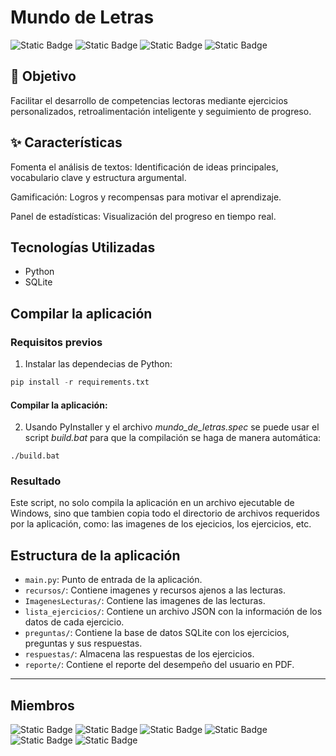 # Mundo de Letras

![Static Badge](https://img.shields.io/badge/licence-BUAP-blue?style=for-the-badge&link=https://buap.mx/)
![Static Badge](https://img.shields.io/badge/release%20date-Enero%202025-blue?style=for-the-badge)
![Static Badge](https://img.shields.io/badge/status-en%20desarrollo-green?style=for-the-badge)
![Static Badge](https://img.shields.io/badge/stable%20version-%20-green?style=for-the-badge)


## 🎯 Objetivo
Facilitar el desarrollo de competencias lectoras mediante ejercicios personalizados, retroalimentación inteligente y seguimiento de progreso.


## ✨ Características
Fomenta el análisis de textos: Identificación de ideas principales, vocabulario clave y estructura argumental.

Gamificación: Logros y recompensas para motivar el aprendizaje.

Panel de estadísticas: Visualización del progreso en tiempo real.


## Tecnologías Utilizadas

- Python
- SQLite


## Compilar la aplicación

### Requisitos previos
1. Instalar las dependecias de Python:
```python
pip install -r requirements.txt
```

#### Compilar la aplicación:
2. Usando PyInstaller y el archivo *mundo_de_letras.spec* se puede usar el script *build.bat* para que la compilación se haga de manera automática:
```
./build.bat
```

### Resultado
Este script, no solo compila la aplicación en un archivo ejecutable de Windows, sino que tambien copia todo el directorio de archivos requeridos por la aplicación, como: las imagenes de los ejecicios, los ejercicios, etc.


## Estructura de la aplicación
- `main.py`: Punto de entrada de la aplicación.
- `recursos/`: Contiene imagenes y recursos ajenos a las lecturas.
- `ImagenesLecturas/`: Contiene las imagenes de las lecturas.
- `lista_ejercicios/`: Contiene un archivo JSON con la información de los datos de cada ejercicio.
- `preguntas/`: Contiene la base de datos SQLite con los ejercicios, preguntas y sus respuestas.
- `respuestas/`: Almacena las respuestas de los ejercicios.
- `reporte/`: Contiene el reporte del desempeño del usuario en PDF.

- - -

## Miembros
![Static Badge](https://img.shields.io/badge/Prior%20Hernandez%20Reychel--blue?style=for-the-badge&link=https://github.com/reychel) 
![Static Badge](https://img.shields.io/badge/Rojas%20Flores%20Jose%20D.--blue?style=for-the-badge&link=https://github.com/rojas)
![Static Badge](https://img.shields.io/badge/Rodriguez%20Maldonado%20Jose%20Antonio--blue?style=for-the-badge&link=https://github.com/rodriguezmldo)
![Static Badge](https://img.shields.io/badge/Santiago%20Ibanez%20Jose%20Luis--blue?style=for-the-badge&link=https://github.com/Jolu-Santii) 
![Static Badge](https://img.shields.io/badge/Salinas%20Gil%20Diego--blue?style=for-the-badge&link=https://github.com/rojas)
![Static Badge](https://img.shields.io/badge/Lara%20Paez%20Cristobal%20R.--blue?style=for-the-badge&link=https://github.com/CRIZZxR-110100)